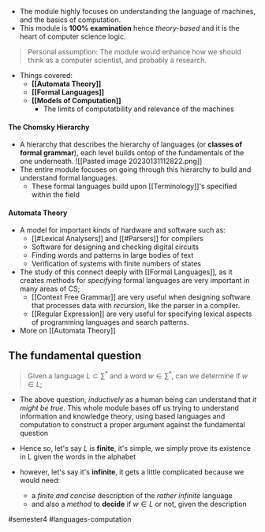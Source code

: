 - The module highly focuses on understanding the language of machines, and the basics of computation.
- This module is **100% examination** hence *theory-based* and it is the heart of computer science logic.

> Personal assumption: The module would enhance how we should think as a computer scientist, and probably a research.

- Things covered:
	- **[[Automata Theory]]**
	- **[[Formal Languages]]**
	- **[[Models of Computation]]**
		- The limits of computatbility and relevance of the machines

#### The Chomsky Hierarchy
- A hierarchy that describes the hierarchy of languages (or **classes of formal grammar**), each level builds ontop of the fundamentals of the one underneath.
![[Pasted image 20230131112822.png]]
- The entire module focuses on going through this hierarchy to build and understand formal languages.
	- These formal languages build upon [[Terminology]]'s specified within the field

#### Automata Theory
- A model for important kinds of hardware and software such as:
	- [[#Lexical Analysers]] and [[#Parsers]] for compilers
	- Software for designing and checking digital circuits
	- Finding words and patterns in large bodies of text 
	- Verification of systems with finite numbers of states
- The study of this connect deeply with [[Formal Languages]], as it creates methods for *specifying* formal languages are very important in many areas of CS;
	- [[Context Free Grammar]] are very useful when designing software that processes data with *recursion*, like the parser in a compiler.
	- [[Regular Expression]] are very useful for specifying lexical aspects of programming languages and search patterns.
- More on [[Automata Theory]]

## The fundamental question

> Given a language $L \subset \sum^{*}$ and a word $w \in \sum^{*}$, can we determine if $w \in L$;

- The above question, *inductively* as a human being can understand that *it might be true*. This whole module bases off us trying to understand information and knowledge theory, using based languages and computation to construct a proper argument against the fundamental question

- Hence so, let's say $L$ is **finite**, it's simple, we simply prove its existence in L given the words in the alphabet
- however, let's say it's **infinite**, it gets a little complicated because we would need:
	- a *finite and concise* description of the *rather infinite* language
	- and also a *method* to **decide** if $w \in L$ or not, given the description

#semester4 #languages-computation